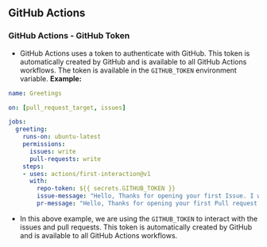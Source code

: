 ## GitHub Actions 

### GitHub Actions - GitHub Token

- GitHub Actions uses a token to authenticate with GitHub. This token is automatically created by GitHub and is available to all GitHub Actions workflows. The token is available in the `GITHUB_TOKEN` environment variable.
**Example:**
```yaml
name: Greetings

on: [pull_request_target, issues]

jobs:
  greeting:
    runs-on: ubuntu-latest
    permissions:
      issues: write
      pull-requests: write
    steps:
    - uses: actions/first-interaction@v1
      with:
        repo-token: ${{ secrets.GITHUB_TOKEN }}
        issue-message: "Hello, Thanks for opening your first Issue. I will review it soon, Thanks"
        pr-message: "Hello, Thanks for opening your first Pull request. I will review it soon, Thanks"
```
- In this above example, we are using the `GITHUB_TOKEN` to interact with the issues and pull requests. This token is automatically created by GitHub and is available to all GitHub Actions workflows.